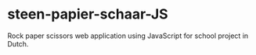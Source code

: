 # steen-papier-schaar-JS
Rock paper scissors web application using JavaScript for school project in Dutch.
